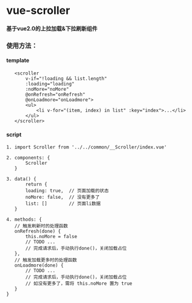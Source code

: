 # vue-scroller

#### 基于vue2.0的上拉加载&下拉刷新组件

### 使用方法：  

#### template  

       <scroller  
           v-if="!loading && list.length"  
           :loading="loading"  
           :noMore="noMore"  
           @onRefresh="onRefresh"  
           @onLoadmore="onLoadmore">  
           <ul>  
               <li v-for="(item, index) in list" :key="index">...</li>  
           </ul>  
       </scroller>  

#### script  
  
    1. import Scroller from '../../common/__Scroller/index.vue'  

    2. components: {  
           Scroller  
       }  

    3. data() {  
           return {  
           loading: true,  // 页面加载的状态  
           noMore: false,  // 没有更多了  
           list: []        // 页面li数据  
       }  

    4. methods: {  
       // 触发刷新时的处理函数  
       onRefresh(done) {  
           this.noMore = false  
           // TODO ...  
           // 完成请求后，手动执行done()，关闭加载占位  
       },  
       // 触发加载更多时的处理函数   
       onLoadmore(done) {  
           // TODO ...  
           // 完成请求后，手动执行done()，关闭加载占位  
           // 如没有更多了，需将 this.noMore 置为 true  
       }  
    }  
    
